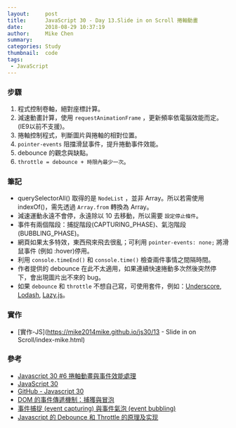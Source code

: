 ```yaml
---
layout:     post
title:      JavaScript 30 - Day 13.Slide in on Scroll 捲軸動畫
date:       2018-08-29 10:37:19
author:     Mike Chen
summary:    
categories: Study
thumbnail:  code
tags:
 - JavaScript
---
```


### 步驟
1. 程式控制卷軸，絕對座標計算。
2. 減速動畫計算，使用 `requestAnimationFrame` ，更新頻率依電腦效能而定。(IE9以前不支援)。
3. 捲軸控制程式，判斷圖片與捲軸的相對位置。
4. `pointer-events` 阻擋滑鼠事件，提升捲動事件效能。
5. debounce 的觀念與缺點。
6. `throttle = debounce + 時限內最少一次`。

### 筆記

* querySelectorAll() 取得的是 `NodeList` ，並非 Array。所以若需使用 indexOf()，需先透過 `Array.from` 轉換為 Array。
* 減速運動永遠不會停，永遠除以 10 去移動，所以需要 `設定停止條件`。
* 事件有兩個階段：捕捉階段(CAPTURING_PHASE)、氣泡階段(BUBBLING_PHASE)。
* 網頁如果太多特效，東西飛來飛去很亂；可利用 `pointer-events: none;` 將滑鼠事件 (例如 :hover)停用。
* 利用 `console.timeEnd()` 和 `console.time()` 檢查兩件事情之間隔時間。
* 作者提供的 debounce 在此不太適用，如果連續快速捲動多次然後突然停下，會出現圖片出不來的 bug。
* 如果 `debounce` 和 `throttle` 不想自己寫，可使用套件，例如：[Underscore](https://underscorejs.org/#throttle), [Lodash](https://lodash.com/docs/#throttle), [Lazy.js](http://danieltao.com/lazy.js/docs/)。

### 實作
* [實作-JS](https://mike2014mike.github.io/js30/13 - Slide in on Scroll/index-mike.html)



### 參考
* [Javascript 30 #6 捲軸動畫與事件效能處理](https://www.youtube.com/watch?v=PnoZU60qvho)
* [JavaScript 30](https://javascript30.com/)
* [GitHub - Javascript 30](https://github.com/wesbos/JavaScript30)
* [DOM 的事件傳遞機制：捕獲與冒泡](https://blog.techbridge.cc/2017/07/15/javascript-event-propagation/)
* [事件捕捉 (event capturing) 與事件氣泡 (event bubbling)](https://gist.github.com/MicroHank/38508cfaf0f3e862b300)
* [Javascript 的 Debounce 和 Throttle 的原理及实现](https://github.com/lishengzxc/bblog/issues/7)